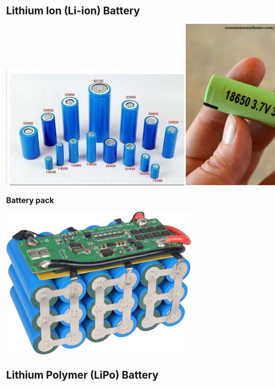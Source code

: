 # Lithium Ion (Li-ion) Battery

<div style="display: flex; align-items: flex-end;">
  <img src="../../images/electronics/lion_batteries.jpg" alt="Li-ion batteries">
  &nbsp; &nbsp;
  <img src="../../images/electronics/lion_battery_18650.jpg" alt="Li-ion battery 18650" width="440">  
</div>

## Battery pack

<div style="display: flex; align-items: flex-end;">
  <img src="../../images/electronics/lion_battery_pack.png" alt="Li-ion battery pack">
</div>

# Lithium Polymer (LiPo) Battery
